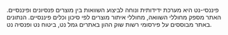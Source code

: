 פיננסי-נט היא מערכת  ידידותית ונוחה לביצוע השוואות בין מוצרים פנסיונים ופיננסיים. האתר מספק מחוללי השוואה, מחוללי איתור מוצרים לפי סיכון וכלים פיננסיים.
הנתונים באתר מבוססים על פירסומי  רשות שוק ההון באתרים גמל נט, ביטוח נט ופנסיה נט.
